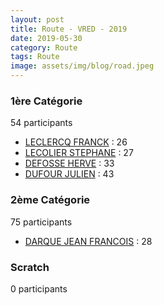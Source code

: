 ```yaml
---
layout: post
title: Route - VRED - 2019
date: 2019-05-30
category: Route
tags: Route
image: assets/img/blog/road.jpeg
---
```


### 1ère Catégorie
54 participants
- [LECLERCQ FRANCK](https://teamspecializedlille.cc/coureurs/leclercqfranck) : 26
- [LECOLIER STEPHANE](https://teamspecializedlille.cc/coureurs/lecolierstephane) : 27
- [DEFOSSE HERVE](https://teamspecializedlille.cc/coureurs/defosseherve) : 33
- [DUFOUR JULIEN](https://teamspecializedlille.cc/coureurs/dufourjulien) : 43

### 2ème Catégorie
75 participants
- [DARQUE JEAN FRANCOIS](https://teamspecializedlille.cc/coureurs/darquejeanfrancois) : 28

### Scratch
0 participants
